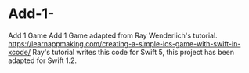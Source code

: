 # Add-1-
Add 1 Game
Add 1 Game adapted from Ray Wenderlich's tutorial.
https://learnappmaking.com/creating-a-simple-ios-game-with-swift-in-xcode/
Ray's tutorial writes this code for Swift 5, this project has been adapted for Swift 1.2.
